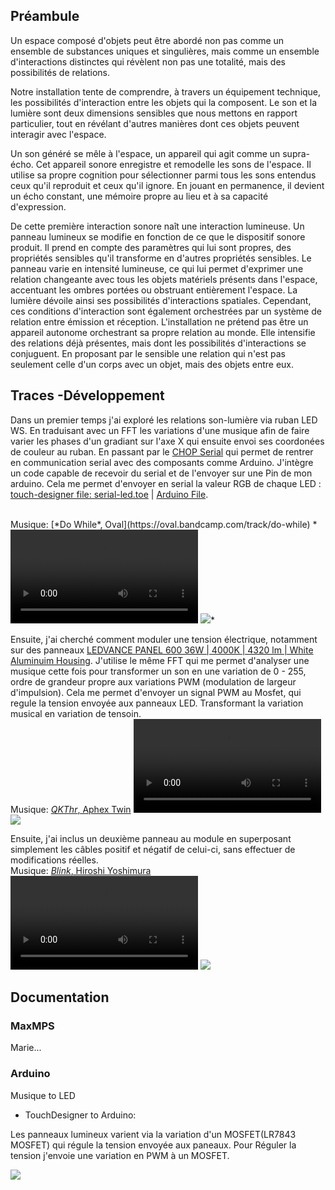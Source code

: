 ## Préambule
Un espace composé d'objets peut être abordé non pas comme un ensemble de substances uniques et singulières, mais comme un ensemble d'interactions distinctes qui révèlent non pas une totalité, mais des possibilités de relations.

Notre installation tente de comprendre, à travers un équipement technique, les possibilités d'interaction entre les objets qui la composent. Le son et la lumière sont deux dimensions sensibles que nous mettons en rapport particulier, tout en révélant d'autres manières dont ces objets peuvent interagir avec l'espace.

Un son généré se mêle à l'espace, un appareil qui agit comme un supra-écho. Cet appareil sonore enregistre et remodelle les sons de l'espace. Il utilise sa propre cognition pour sélectionner parmi tous les sons entendus ceux qu'il reproduit et ceux qu'il ignore. En jouant en permanence, il devient un écho constant, une mémoire propre au lieu et à sa capacité d'expression.

De cette première interaction sonore naît une interaction lumineuse. Un panneau lumineux se modifie en fonction de ce que le dispositif sonore produit. Il prend en compte des paramètres qui lui sont propres, des propriétés sensibles qu'il transforme en d'autres propriétés sensibles. Le panneau varie en intensité lumineuse, ce qui lui permet d'exprimer une relation changeante avec tous les objets matériels présents dans l'espace, accentuant les ombres portées ou obstruant entièrement l'espace. La lumière dévoile ainsi ses possibilités d'interactions spatiales. Cependant, ces conditions d'interaction sont également orchestrées par un système de relation entre émission et réception. L'installation ne prétend pas être un appareil autonome orchestrant sa propre relation au monde. Elle intensifie des relations déjà présentes, mais dont les possibilités d'interactions se conjuguent. En proposant par le sensible une relation qui n'est pas seulement celle d'un corps avec un objet, mais des objets entre eux.

## Traces -Développement
Dans un premier temps j'ai exploré les relations son-lumière via ruban LED WS. En traduisant avec un FFT les variations d'une musique afin de faire varier les phases d'un gradiant sur l'axe X qui ensuite envoi ses coordonées de couleur au ruban. En passant par le [CHOP Serial](https://derivative.ca/UserGuide/Serial_CHOP) qui permet de rentrer en communication serial avec des composants comme Arduino. J'intègre un code capable de recevoir du serial et de l'envoyer sur une Pin de mon arduino.  Cela me permet d'envoyer en serial la valeur RGB de chaque LED : [touch-designer file: serial-led.toe](https://github.com/Nathan-rek/Light-opalin/tree/master/02_Prod/touchdesigner) | [Arduino File](https://github.com/Nathan-rek/Light-opalin/tree/master/02_Prod/arduino/neopixel). 

<br>
Musique: [*Do While*, Oval](https://oval.bandcamp.com/track/do-while) 
*<video controls src="static/img/light-opalin/ruban-led.mp4"> </video>
<img src="static/img/light-opalin/graphviz-td-ruban.png">*


Ensuite, j'ai cherché comment moduler une tension électrique, notamment sur des panneaux [LEDVANCE PANEL 600 36W | 4000K | 4320 lm | White Aluminuim Housing](https://benelux.ledvance.com/fr/professionnels/produits/luminaires/luminaires-professionnels/luminaires-panel/panel-ip54/panel-ip54-de-forte-puissance--600-x-600-mm-c8598?productId=137324). J'utilise le même FFT qui me permet d'analyser une musique cette fois pour transformer un son en une variation de 0 - 255, ordre de grandeur propre aux variations PWM (modulation de largeur d'impulsion). Cela me permet d'envoyer un signal PWM au Mosfet, qui regule la tension envoyée aux panneaux LED. Transformant la variation musical en variation de tensoin.
<br>
Musique: [*QKThr*, Aphex Twin](https://www.youtube.com/watch?v=9wCfNFmpL1s)
*<video controls src="static/img/light-opalin/LED-num.mp4"> </video>
<img src="static/img/light-opalin/graphviz-td-LEDboard.png">*

Ensuite, j'ai inclus un deuxième panneau au module en superposant simplement les câbles positif et négatif de celui-ci, sans effectuer de modifications réelles.
<br>
Musique: [*Blink*, Hiroshi Yoshimura](https://www.youtube.com/watch?v=0RHmeCjqnfw) 
*<video controls src="static/img/light-opalin/2LED.MP4"> </video>
<img src="static/img/light-opalin/graphviz-td-2LEDboard.png">*


## Documentation
### MaxMPS
Marie...
### Arduino
Musique to LED
- TouchDesigner to Arduino: 

Les panneaux lumineux varient via la variation d'un MOSFET(LR7843 MOSFET) qui régule la tension envoyée aux paneaux. Pour Réguler la tension j'envoie une variation en PWM à un MOSFET.

<img src="static/img/light-opalin/graphviz.png">

